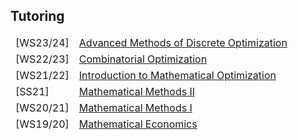 ## Tutoring

<!--<h4 style="margin:0 10px 0;">Conference Reviewers</h4>-->

<table style="border : none;">
<tbody style="border : none;">
<tr class="teach">
<td class="teach" id="sem">[WS23/24]</td>
<td class="teach"><a marker=square href="https://lsf.ovgu.de/qislsf/rds?state=verpublish&status=init&vmfile=no&publishid=201370&moduleCall=webInfo&publishConfFile=webInfo&publishSubDir=veranstaltung"><autocolor>Advanced Methods of Discrete Optimization</autocolor></a></td>
</tr>
<tr class="teach">
<td class="teach" id="sem">[WS22/23]</td>
<td class="teach"><a href="https://lsf.ovgu.de/qislsf/rds?state=verpublish&status=init&vmfile=no&publishid=193431&moduleCall=webInfo&publishConfFile=webInfo&publishSubDir=veranstaltung"><autocolor>Combinatorial Optimization</autocolor></a></td>
</tr>
<tr class="teach">
<td class="teach" id="sem">[WS21/22]</td>
<td class="teach"><a href="https://lsf.ovgu.de/qislsf/rds?state=verpublish&status=init&vmfile=no&publishid=179072&moduleCall=webInfo&publishConfFile=webInfo&publishSubDir=veranstaltung"><autocolor>Introduction to Mathematical Optimization</autocolor></a></td>
</tr>
<tr class="teach">
<td class="teach" id="sem">[SS21]</td>
<td class="teach"><a href="https://lsf.ovgu.de/qislsf/rds?state=verpublish&status=init&vmfile=no&publishid=172245&moduleCall=webInfo&publishConfFile=webInfo&publishSubDir=veranstaltung"><autocolor>Mathematical Methods II</autocolor></a></td>
</tr>
<tr class="teach">
<td class="teach" id="sem">[WS20/21]</td>
<td class="teach"><a href="https://www.math.uni-magdeburg.de/~werner/math_methodsI.html"><autocolor>Mathematical Methods I</autocolor></a></td>
</tr>
<tr class="teach">
<td class="teach" id="sem">[WS19/20]</td>
<td class="teach"><a href="https://www.math.uni-magdeburg.de/~werner/math-ec-new.html"><autocolor>Mathematical Economics</autocolor></a></td>
</tr>
</tbody>
</table>